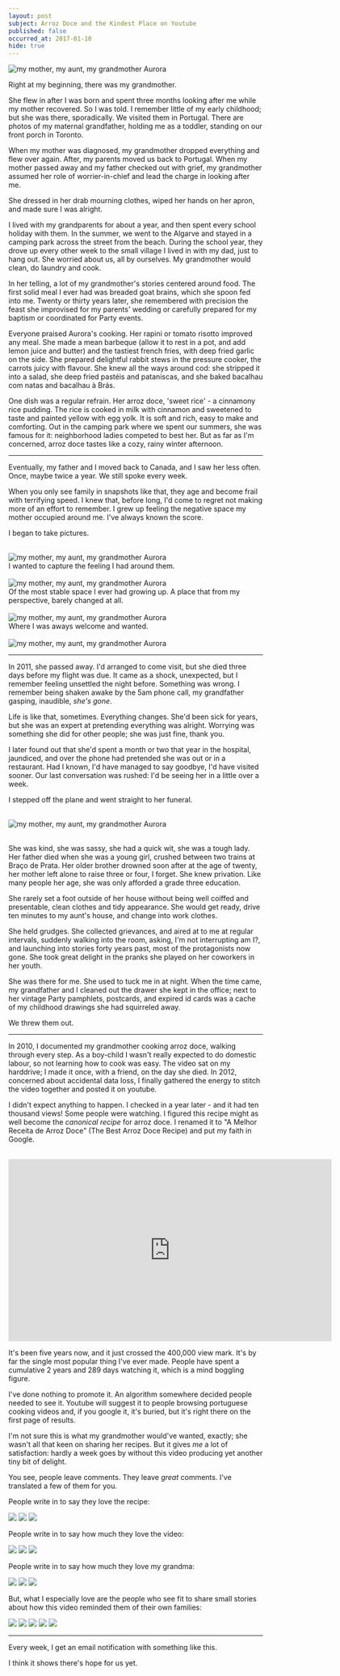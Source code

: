 ```yaml
---
layout: post
subject: Arroz Doce and the Kindest Place on Youtube
published: false
occurred_at: 2017-01-10
hide: true
---
```


<!--<h3>Saying goodbye to my grandmother; rice pudding and the kindest place on youtube</h3>-->
<img src="/img/auroraeasmeninas2.jpg" title="my mother, my aunt, my grandmother Aurora" />

Right at my beginning, there was my grandmother. 

She flew in after I was born and spent three months looking after me while my mother recovered. So I was told. I remember little of my early childhood; but she was there, sporadically. We visited them in Portugal. There are photos of my maternal grandfather, holding me as a toddler, standing on our front porch in Toronto.

When my mother was diagnosed, my grandmother dropped everything and flew over again. After, my parents moved us back to Portugal. When my mother passed away and my father checked out with grief, my grandmother assumed her role of worrier-in-chief and lead the charge in looking after me. 

She dressed in her drab mourning clothes, wiped her hands on her apron, and made sure I was alright. 

I lived with my grandparents for about a year, and then spent every school holiday with them. In the summer, we went to the Algarve and stayed in a camping park across the street from the beach. During the school year, they drove up every other week to the small village I lived in with my dad, just to hang out. She worried about us, all by ourselves. My grandmother would clean, do laundry and cook.

In her telling, a lot of my grandmother's stories centered around food. The first solid meal I ever had was breaded goat brains, which she spoon fed into me. Twenty or thirty years later, she remembered with precision the feast she improvised for my parents' wedding or carefully prepared for my baptism or coordinated for Party events.

Everyone praised Aurora's cooking. Her rapini or tomato risotto improved any meal. She made a mean barbeque (allow it to rest in a pot, and add lemon juice and butter) and the tastiest french fries, with deep fried garlic on the side. She prepared delightful rabbit stews in the pressure cooker, the carrots juicy with flavour. She knew all the ways around cod: she stripped it into a salad, she deep fried pastéis and pataniscas, and she baked bacalhau com natas and bacalhau à Brás. 

One dish was a regular refrain. Her arroz doce, 'sweet rice' - a cinnamony rice pudding. The rice is cooked in milk with cinnamon and sweetened to taste and painted yellow with egg yolk. It is soft and rich, easy to make and comforting. Out in the camping park where we spent our summers, she was famous for it: neighborhood ladies competed to best her. But as far as I'm concerned, arroz doce tastes like a cozy, rainy winter afternoon. 


<!---
---
<img src="/img/aurora3.jpg" title="my mother, my aunt, my grandmother Aurora" />

---
-->

---

Eventually, my father and I moved back to Canada, and I saw her less often. Once, maybe twice a year. We still spoke every week.

When you only see family in snapshots like that, they age and become frail with terrifying speed. I knew that, before long, I'd come to regret not making more of an effort to remember. I grew up feeling the negative space my mother occupied around me. I've always known the score.

I began to take pictures.
<br>
<br>

<img src="/img/aurora-4.jpg" title="my mother, my aunt, my grandmother Aurora" />

<br>
I wanted to capture the feeling I had around them.
<br>
<br>


<img src="/img/aurora.food.jpg" title="my mother, my aunt, my grandmother Aurora" />

<br>
Of the most stable space I ever had growing up. A place that from my perspective, barely changed at all.
<br>
<br>

<img src="/img/ferrer.jpg" title="my mother, my aunt, my grandmother Aurora" />

<br>
Where I was aways welcome and wanted.
<br>
<br>

<img src="/img/aurora.jpg" title="my mother, my aunt, my grandmother Aurora" />

---

In 2011, she passed away. I'd arranged to come visit, but she died three days before my flight was due. It came as a shock, unexpected, but I remember feeling unsettled the night before. Something was wrong. I remember being shaken awake by the 5am phone call, my grandfather gasping, inaudible, _she's gone_. 

Life is like that, sometimes. Everything changes. She'd been sick for years, but she was an expert at pretending everything was alright. Worrying was something she did for other people; she was just fine, thank you. 

I later found out that she'd spent a month or two that year in the hospital, jaundiced, and over the phone had pretended she was out or in a restaurant. Had I known, I'd have managed to say goodbye, I'd have visited sooner. Our last conversation was rushed: I'd be seeing her in a little over a week. 

I stepped off the plane and went straight to her funeral.

<br>
<img src="/img/aurora.funeral.jpg" title="my mother, my aunt, my grandmother Aurora" />
<br>
<br>

She was kind, she was sassy, she had a quick wit, she was a tough lady. Her father died when she was a young girl, crushed between two trains at Braço de Prata. Her older brother drowned soon after at the age of twenty, her mother left alone to raise three or four, I forget. She knew privation. Like many people her age, she was only afforded a grade three education.

She rarely set a foot outside of her house without being well coiffed and presentable, clean clothes and tidy appearance. She would get ready, drive ten minutes to my aunt's house, and change into work clothes.

She held grudges. She collected grievances, and aired at to me at regular intervals, suddenly walking into the room, asking, I'm not interrupting am I?, and launching into stories forty years past, most of the protagonists now gone. She took great delight in the pranks she played on her coworkers in her youth.

She was there for me. She used to tuck me in at night. When the time came, my grandfather and I cleaned out the drawer she kept in the office; next to her vintage Party pamphlets, postcards, and expired id cards was a cache of my childhood drawings she had squirreled away.

We threw them out.

---

In 2010, I documented my grandmother cooking arroz doce, walking through every step. As a boy-child I wasn't really expected to do domestic labour, so not learning how to cook was easy. The video sat on my harddrive; I made it once, with a friend, on the day she died. In 2012, concerned about accidental data loss, I finally gathered the energy to stitch the video together and posted it on youtube.


I didn't expect anything to happen. I checked in a year later - and it had ten thousand views! Some people were watching. I figured this recipe might as well become the _canonical recipe_ for arroz doce. I renamed it to "A Melhor Receita de Arroz Doce" (The Best Arroz Doce Recipe) and put my faith in Google.

<br>
<iframe width="640" height="360" src="https://www.youtube.com/embed/KTaheuNBvOM?rel=0" frameborder="0" allowfullscreen></iframe>

<br>


It's been five years now, and it just crossed the 400,000 view mark. It's by far the single most popular thing I've ever made. People have spent a cumulative 2 years and 289 days watching it, which is a mind boggling figure.

I've done nothing to promote it. An algorithm somewhere decided people needed to see it. Youtube will suggest it to people browsing portuguese cooking videos and, if you google it, it's buried, but it's right there on the first page of results. 

I'm not sure this is what my grandmother would've wanted, exactly; she wasn't all that keen on sharing her recipes. But it gives _me_ a lot of satisfaction: hardly a week goes by without this video producing yet another tiny bit of delight.

You see, people leave comments. They leave _great_ comments. I've translated a few of them for you.

People write in to say they love the recipe:


<img src='/img/arrozdoce.comment02.png'/>
<img src='/img/arrozdoce.comment12.png'/>
<img src='/img/arrozdoce.comment14.png'/>

People write in to say how much they love the video:


<img src='/img/arrozdoce.comment01.png'/>
<img src='/img/arrozdoce.comment07.png'/>
<img src='/img/arrozdoce.comment19.png'/>

People write in to say how much they love my grandma:


<img src='/img/arrozdoce.comment04.png'/>
<!--<img src='/img/arrozdoce.comment10.png'/>-->
<img src='/img/arrozdoce.comment11.png'/>
<!--<img src='/img/arrozdoce.comment13.png'/>-->
<img src='/img/arrozdoce.comment20.png'/>


But, what I especially love are the people who see fit to share small stories about how this video reminded them of their own families:


<img src='/img/arrozdoce.comment08.png'/>
<img src='/img/arrozdoce.comment09.png'/>
<img src='/img/arrozdoce.comment15.png'/>
<img src='/img/arrozdoce.comment17.png'/>
<img src='/img/arrozdoce.comment22.png'/>

---

Every week, I get an email notification with something like this.

I think it shows there's hope for us yet. 
